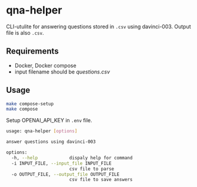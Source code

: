 # qna-helper

CLI-utulite for answering questions stored in `.csv` using davinci-003. Output file is also `.csv`.

## Requirements

* Docker, Docker compose
* input filename should be _questions.csv_

## Usage

```bash
make compose-setup
make compose
```

Setup OPENAI_API_KEY in `.env` file.

```bash
usage: qna-helper [options]

answer questions using davinci-003

options:
  -h, --help            dispaly help for command
  -i INPUT_FILE, --input_file INPUT_FILE
                        csv file to parse
  -o OUTPUT_FILE, --output_file OUTPUT_FILE
                        csv file to save answers
```
